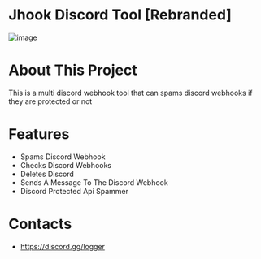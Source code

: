 # Jhook Discord Tool [Rebranded]
![image](https://user-images.githubusercontent.com/106576578/188973652-0efa69f5-fa7d-423d-8874-920ea1fc0f65.png)

# About This Project
This is a multi discord webhook tool that can spams discord webhooks if they are protected or not


# Features
- Spams Discord Webhook
- Checks Discord Webhooks
- Deletes Discord
- Sends A Message To The Discord Webhook
- Discord Protected Api Spammer

# Contacts
- https://discord.gg/logger
